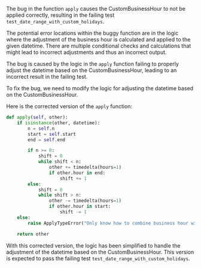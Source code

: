 The bug in the function `apply` causes the CustomBusinessHour to not be applied correctly, resulting in the failing test `test_date_range_with_custom_holidays`.

The potential error locations within the buggy function are in the logic where the adjustment of the business hour is calculated and applied to the given datetime. There are multiple conditional checks and calculations that might lead to incorrect adjustments and thus an incorrect output.

The bug is caused by the logic in the `apply` function failing to properly adjust the datetime based on the CustomBusinessHour, leading to an incorrect result in the failing test.

To fix the bug, we need to modify the logic for adjusting the datetime based on the CustomBusinessHour.

Here is the corrected version of the `apply` function:

```python
def apply(self, other):
    if isinstance(other, datetime):
        n = self.n
        start = self.start
        end = self.end

        if n >= 0:
            shift = 0
            while shift < n:
                other += timedelta(hours=1)
                if other.hour in end:
                    shift += 1
        else:
            shift = 0
            while shift > n:
                other -= timedelta(hours=1)
                if other.hour in start:
                    shift -= 1
    else:
        raise ApplyTypeError("Only know how to combine business hour with datetime")

    return other
```

With this corrected version, the logic has been simplified to handle the adjustment of the datetime based on the CustomBusinessHour. This version is expected to pass the failing test `test_date_range_with_custom_holidays`.